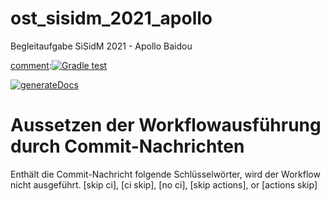 # ost_sisidm_2021_apollo
Begleitaufgabe SiSidM 2021 - Apollo Baidou

[comment]:[![Gradle test](https://github.com/rocko/ost_sisidm_2021_apollo/actions/workflows/gradle_test.yml/badge.svg)](https://github.com/rocko/ost_sisidm_2021_apollo/actions/workflows/gradle_test.yml)

[comment]:[![doctoolchain](https://github.com/rocko/ost_sisidm_2021_apollo/actions/workflows/doctoolchain.yml/badge.svg)](https://github.com/rocko/ost_sisidm_2021_apollo/actions/workflows/doctoolchain.yml)

[![generateDocs](https://github.com/rocko/ost_sisidm_2021_apollo/actions/workflows/generateDocs.yml/badge.svg)](https://github.com/rocko/ost_sisidm_2021_apollo/actions/workflows/generateDocs.yml)


# Aussetzen der Workflowausführung durch Commit-Nachrichten
Enthält die Commit-Nachricht folgende Schlüsselwörter, wird der Workflow nicht ausgeführt. 
[skip ci], [ci skip], [no ci], [skip actions], or [actions skip]

